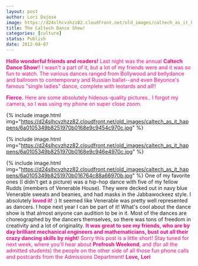 ```yaml
---
layout: post
author: Lori Dajose
image: https://d24slhcvzhzz82.cloudfront.net/old_images/caltech_as_it_happens/6a0105349b8251970b016303d397d7970d.jpg
title: The Caltech Dance Show!
categories: [culture]
status: Publish
date: 2012-04-07
---
```


<span style="color: #ff007f;">**Hello wonderful friends and readers!**
Last night was the annual **<span style="color: #ff007f;">Caltech Dance Show**!! I wasn't a part of it, but a lot of my friends were and it was so fun to watch. The various dances ranged from Bollywood and bellydance and ballroom to contemporary and Russian ballet--and even Beyonce's famous "single ladies" dance, complete with leotards and all!!

<span style="color: #ff007f;">**Fierce.**
Here are some absolutely hideous-quality pictures.. I forgot my camera, so I was using my phone on super close zoom.


{% include image.html img="https://d24slhcvzhzz82.cloudfront.net/old_images/caltech_as_it_happens/6a0105349b8251970b0168e9c9454c970c.jpg" %}


{% include image.html img="https://d24slhcvzhzz82.cloudfront.net/old_images/caltech_as_it_happens/6a0105349b8251970b0168e9c946e4970c.jpg" %}


{% include image.html img="https://d24slhcvzhzz82.cloudfront.net/old_images/caltech_as_it_happens/6a0105349b8251970b016764c88a66970b.jpg" %}
One of my favorite ones (I didn't get a picture) was a hip-hop dance with five of my fellow Rudds (members of Venerable House). They were decked out in navy blue Venerable sweats and beanies, and had masks in the Jabbawockeez style. I absolutely **<span style="color: #ff007f;">loved it**! :) It seemed like Venerable was pretty well represented as dancers. I hope next year I can be part of it!
What's cool about the dance show is that almost anyone can audition to be in it. Most of the dances are choreographed by the dancers themselves, so there was tons of freedom in creativity and a lot of originality. <span style="color: #ff007f;">**It was great to see my friends, who are by day brilliant mechanical engineers and mathematicians, bust out all their crazy dancing skills by night**!
Sorry this post is a little short! Stay tuned for next week, where you'll hear about <span style="color: #ff007f;">**Prefrosh Weekend**, and (for all the admitted students) the people on the other side of all those fun phone calls and postcards from the Admissions Department!
**<span style="color: #ff007f;">Love,**
**<span style="color: #ff007f;">Lori**
